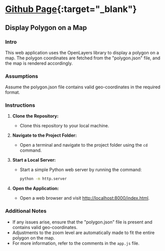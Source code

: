 # [Github Page](https://thecyberflash.github.io/stjag-skai-labs-python/){:target="_blank"}

## Display Polygon on a Map

### Intro

This web application uses the OpenLayers library to display a polygon on a map. The polygon coordinates are fetched from the "polygon.json" file, and the map is rendered accordingly.

### Assumptions

Assume the polygon.json file contains valid geo-coordinates in the required format.

### Instructions

1. **Clone the Repository:**

   - Clone this repository to your local machine.

2. **Navigate to the Project Folder:**

   - Open a terminal and navigate to the project folder using the `cd` command.

3. **Start a Local Server:**

   - Start a simple Python web server by running the command:
     ```bash
     python -m http.server
     ```

4. **Open the Application:**
   - Open a web browser and visit [http://localhost:8000/index.html](http://localhost:8000/index.html).

### Additional Notes

- If any issues arise, ensure that the "polygon.json" file is present and contains valid geo-coordinates.
- Adjustments to the zoom level are automatically made to fit the entire polygon on the map.
- For more information, refer to the comments in the `app.js` file.
